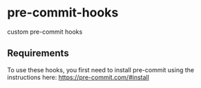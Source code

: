 # pre-commit-hooks
custom pre-commit hooks

## Requirements

To use these hooks, you first need to install pre-commit using the instructions here:
https://pre-commit.com/#install
